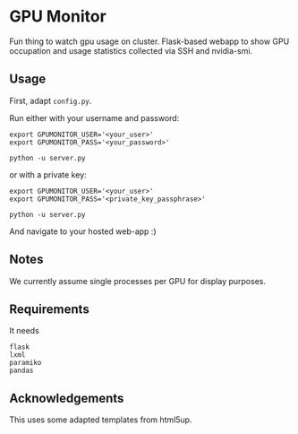 # GPU Monitor

Fun thing to watch gpu usage on cluster. Flask-based webapp to show GPU occupation and usage statistics collected via SSH and nvidia-smi.


## Usage
First, adapt `config.py`.

Run either with your username and password:
```
export GPUMONITOR_USER='<your_user>'
export GPUMONITOR_PASS='<your_password>'

python -u server.py
```

or with a private key:
```
export GPUMONITOR_USER='<your_user>'
export GPUMONITOR_PASS='<private_key_passphrase>'

python -u server.py
```

And navigate to your hosted web-app :)

## Notes
We currently assume single processes per GPU for display purposes.

## Requirements
It needs
```
flask
lxml
paramiko
pandas
```

## Acknowledgements
This uses some adapted templates from html5up.